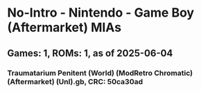 # No-Intro - Nintendo - Game Boy (Aftermarket) MIAs
## Games: 1, ROMs: 1, as of 2025-06-04

### Traumatarium Penitent (World) (ModRetro Chromatic) (Aftermarket) (Unl).gb, CRC: 50ca30ad
